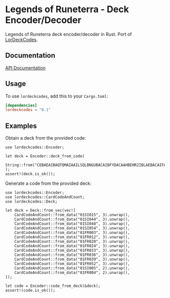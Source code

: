 # Legends of Runeterra - Deck Encoder/Decoder
Legends of Runeterra deck encoder/decoder in Rust. Port of [LorDeckCodes](https://github.com/RiotGames/LoRDeckCodes.).

## Documentation

[API Documentation](https://docs.rs/lordeckcodes)

## Usage

To use `lordeckcodes`, add this to your `Cargo.toml`:

```toml
[dependencies]
lordeckcodes = "0.1"
```

## Examples
 Obtain a deck from the provided code:

 ```
 use lordeckcodes::Encoder;

 let deck = Encoder::deck_from_code(
     String::from("CEBAEAIBAQTQMAIAAILSQLBNGUBACAIBFYDACAAHBEHR2IBLAEBACAIFAY")
 );
 assert!(deck.is_ok());
 ```

 Generate a code from the provided deck:
 ```
 use lordeckcodes::Encoder;
 use lordeckcodes::CardCodeAndCount;
 use lordeckcodes::Deck;

 let deck = Deck::from_vec(vec![
     CardCodeAndCount::from_data("01SI015", 3).unwrap(),
     CardCodeAndCount::from_data("01SI044", 3).unwrap(),
     CardCodeAndCount::from_data("01SI048", 3).unwrap(),
     CardCodeAndCount::from_data("01SI054", 3).unwrap(),
     CardCodeAndCount::from_data("01FR003", 3).unwrap(),
     CardCodeAndCount::from_data("01FR012", 3).unwrap(),
     CardCodeAndCount::from_data("01FR020", 3).unwrap(),
     CardCodeAndCount::from_data("01FR024", 3).unwrap(),
     CardCodeAndCount::from_data("01FR033", 3).unwrap(),
     CardCodeAndCount::from_data("01FR036", 3).unwrap(),
     CardCodeAndCount::from_data("01FR039", 3).unwrap(),
     CardCodeAndCount::from_data("01FR052", 3).unwrap(),
     CardCodeAndCount::from_data("01SI005", 2).unwrap(),
     CardCodeAndCount::from_data("01FR004", 2).unwrap(),
 ]);

 let code = Encoder::code_from_deck(&deck);
 assert!(code.is_ok());
 ```